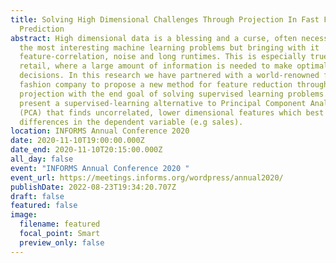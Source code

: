 ```yaml
---
title: Solving High Dimensional Challenges Through Projection In Fast Fashion
  Prediction
abstract: High dimensional data is a blessing and a curse, often necessary for
  the most interesting machine learning problems but bringing with it
  feature-correlation, noise and long runtimes. This is especially true in
  retail, where a large amount of information is needed to make optimal
  decisions. In this research we have partnered with a world-renowned fast
  fashion company to propose a new method for feature reduction through
  projection with the end goal of solving supervised learning problems. We
  present a supervised-learning alternative to Principal Component Analysis
  (PCA) that finds uncorrelated, lower dimensional features which best explain
  differences in the dependent variable (e.g sales).
location: INFORMS Annual Conference 2020
date: 2020-11-10T19:00:00.000Z
date_end: 2020-11-10T20:15:00.000Z
all_day: false
event: "INFORMS Annual Conference 2020 "
event_url: https://meetings.informs.org/wordpress/annual2020/
publishDate: 2022-08-23T19:34:20.707Z
draft: false
featured: false
image:
  filename: featured
  focal_point: Smart
  preview_only: false
---
```

